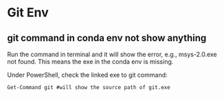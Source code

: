 # Git Env

## git command in conda env not show anything
Run the command in terminal and it will show the error, e.g., msys-2.0.exe not found. This means the exe in the conda env is missing.

Under PowerShell, check the linked exe to git command:
```
Get-Command git #will show the source path of git.exe
```
